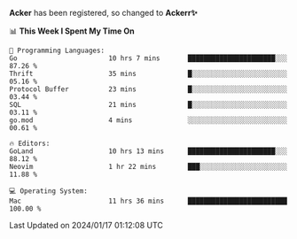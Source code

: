 **Acker** has been registered, so changed to **Ackerr✨**

<!--START_SECTION:waka-->
📊 **This Week I Spent My Time On** 

```text
💬 Programming Languages: 
Go                       10 hrs 7 mins       ██████████████████████░░░   87.26 % 
Thrift                   35 mins             █░░░░░░░░░░░░░░░░░░░░░░░░   05.16 % 
Protocol Buffer          23 mins             █░░░░░░░░░░░░░░░░░░░░░░░░   03.44 % 
SQL                      21 mins             █░░░░░░░░░░░░░░░░░░░░░░░░   03.11 % 
go.mod                   4 mins              ░░░░░░░░░░░░░░░░░░░░░░░░░   00.61 % 

🔥 Editors: 
GoLand                   10 hrs 13 mins      ██████████████████████░░░   88.12 % 
Neovim                   1 hr 22 mins        ███░░░░░░░░░░░░░░░░░░░░░░   11.88 % 

💻 Operating System: 
Mac                      11 hrs 36 mins      █████████████████████████   100.00 % 
```


 Last Updated on 2024/01/17 01:12:08 UTC
<!--END_SECTION:waka-->
